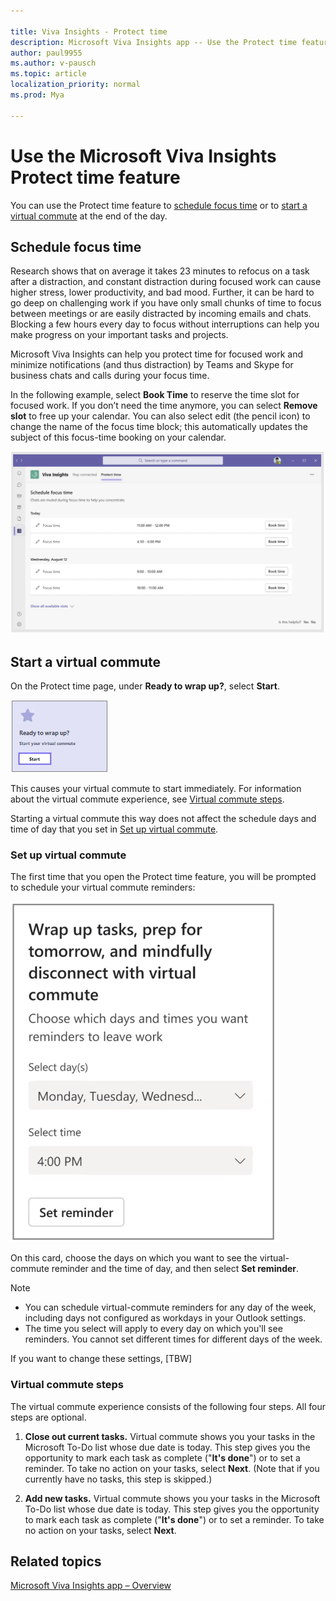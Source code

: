 ```yaml
---

title: Viva Insights - Protect time
description: Microsoft Viva Insights app -- Use the Protect time feature
author: paul9955
ms.author: v-pausch
ms.topic: article
localization_priority: normal 
ms.prod: Mya

---
```


# Use the Microsoft Viva Insights Protect time feature 

You can use the Protect time feature to [schedule focus time](#schedule-focus-time) or to [start a virtual commute](#start-a-virtual-commute) at the end of the day.  

## Schedule focus time

Research shows that on average it takes 23 minutes to refocus on a task after a distraction, and constant distraction during focused work can cause higher stress, lower productivity, and bad mood. Further, it can be hard to go deep on challenging work if you have only small chunks of time to focus between meetings or are easily distracted by incoming emails and chats. Blocking a few hours every day to focus without interruptions can help you make progress on your important tasks and projects. 

Microsoft Viva Insights can help you protect time for focused work and minimize notifications (and thus distraction) by Teams and Skype for business chats and calls during your focus time. 

In the following example, select **Book Time** to reserve the time slot for focused work. If you don’t need the time anymore, you can select **Remove slot** to free up your calendar. You can also select edit (the pencil icon) to change the name of the focus time block; this automatically updates the subject of this focus-time booking on your calendar. 
   
![Book focus time](Images/book-time-2.png)   

## Start a virtual commute

On the Protect time page, under **Ready to wrap up?**, select **Start**.

![Book focus time](Images/start-virt-commute.png)  

This causes your virtual commute to start immediately. For information about the virtual commute experience, see [Virtual commute steps](#virtual-commute-steps).

Starting a virtual commute this way does not affect the schedule days and time of day that you set in [Set up virtual commute](#set-up-virtual-commute).

### Set up virtual commute

The first time that you open the Protect time feature, you will be prompted to schedule your virtual commute reminders:

![Schedule virtual commute](Images/sched-virtual-commute-70.png)  

On this card, choose the days on which you want to see the virtual-commute reminder and the time of day, and then select **Set reminder**. 

> [!Note] 
><ul>
><li>You can schedule virtual-commute reminders for any day of the week, including days not configured as workdays in your Outlook settings.</li>
><li>The time you select will apply to every day on which you'll see reminders. You cannot set different times for different days of the week.</li>
></ul> 

If you want to change these settings, [TBW]

### Virtual commute steps

The virtual commute experience consists of the following four steps. All four steps are optional.

1. **Close out current tasks.** Virtual commute shows you your tasks in the Microsoft To-Do list whose due date is today. This step gives you the opportunity to mark each task as complete ("**It's done**") or to set a reminder. To take no action on your tasks, select **Next**. (Note that if you currently have no tasks, this step is skipped.) 

2. **Add new tasks.** Virtual commute shows you your tasks in the Microsoft To-Do list whose due date is today. This step gives you the opportunity to mark each task as complete ("**It's done**") or to set a reminder. To take no action on your tasks, select **Next**.


## Related topics

[Microsoft Viva Insights app &ndash; Overview](teams-app.md)

 